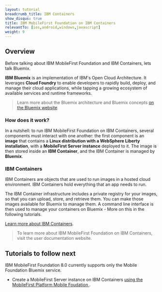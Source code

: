 ```yaml
---
layout: tutorial
breadcrumb_title: IBM Containers
show_disqus: true
title: IBM MobileFirst Foundation on IBM Containers
relevantTo: [ios,android,windows,javascript]
weight: 9
---
```

## Overview
Before talking about IBM MobileFirst Foundation and IBM Containers, lets talk Bluemix.

**IBM Bluemix** is an implementation of IBM's Open Cloud Architecture. It leverages **Cloud Foundry** to enable developers to rapidly build, deploy, and manage their cloud applications, while tapping a growing ecosystem of available services and runtime frameworks.

> Learn more about the Bluemix architecture and Bluemix concepts [on the Bluemix website](https://www.ng.bluemix.net/docs/overview/overview.html).

### How does it work?
In a nutshell: to run IBM MobileFirst Foundation on IBM Containers, several components must interact with one another: the first component is an **image** that contains a **Linux distribution with a WebSphere Liberty installation**, with a **MobileFirst Server instance** deployed to it. The image is then stored inside an **IBM Container**, and the IBM Container is managed by **Bluemix**.

### IBM Containers
IBM Containers are objects that are used to run images in a hosted cloud environment. IBM Containers hold everything that an app needs to run.

The IBM Container infrastructure includes a private registry for your images, so that you can upload, store, and retrieve them. You can make those images available for Bluemix to manage them. A command line interface is then used to manage your containers on Bluemix - More on this in the following tutorials.

[Learn more about IBM Containers](https://www.ng.bluemix.net/docs/containers/container_index.html).

> To learn more about IBM MobileFirst Foundation on IBM Containers, visit the user documentation website.

## Tutorials to follow next

IBM MobileFirst Foundation 8.0 currently supports only the Mobile Foundation Bluemix service.

* Create a MobileFirst Server instance on IBM Containers [using the MobileFirst Platform Mobile Foudation ](using-mobile-foundation/).

